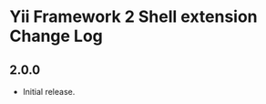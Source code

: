 Yii Framework 2 Shell extension Change Log
==========================================

2.0.0
-----

- Initial release.
